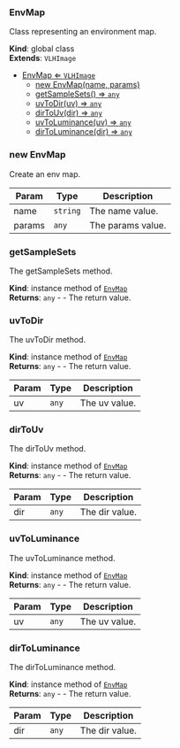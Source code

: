 <a name="EnvMap"></a>

### EnvMap 
Class representing an environment map.

**Kind**: global class  
**Extends**: <code>VLHImage</code>  

* [EnvMap ⇐ <code>VLHImage</code>](#EnvMap)
    * [new EnvMap(name, params)](#new-EnvMap)
    * [getSampleSets() ⇒ <code>any</code>](#getSampleSets)
    * [uvToDir(uv) ⇒ <code>any</code>](#uvToDir)
    * [dirToUv(dir) ⇒ <code>any</code>](#dirToUv)
    * [uvToLuminance(uv) ⇒ <code>any</code>](#uvToLuminance)
    * [dirToLuminance(dir) ⇒ <code>any</code>](#dirToLuminance)

<a name="new_EnvMap_new"></a>

### new EnvMap
Create an env map.


| Param | Type | Description |
| --- | --- | --- |
| name | <code>string</code> | The name value. |
| params | <code>any</code> | The params value. |

<a name="EnvMap+getSampleSets"></a>

### getSampleSets
The getSampleSets method.

**Kind**: instance method of [<code>EnvMap</code>](#EnvMap)  
**Returns**: <code>any</code> - - The return value.  
<a name="EnvMap+uvToDir"></a>

### uvToDir
The uvToDir method.

**Kind**: instance method of [<code>EnvMap</code>](#EnvMap)  
**Returns**: <code>any</code> - - The return value.  

| Param | Type | Description |
| --- | --- | --- |
| uv | <code>any</code> | The uv value. |

<a name="EnvMap+dirToUv"></a>

### dirToUv
The dirToUv method.

**Kind**: instance method of [<code>EnvMap</code>](#EnvMap)  
**Returns**: <code>any</code> - - The return value.  

| Param | Type | Description |
| --- | --- | --- |
| dir | <code>any</code> | The dir value. |

<a name="EnvMap+uvToLuminance"></a>

### uvToLuminance
The uvToLuminance method.

**Kind**: instance method of [<code>EnvMap</code>](#EnvMap)  
**Returns**: <code>any</code> - - The return value.  

| Param | Type | Description |
| --- | --- | --- |
| uv | <code>any</code> | The uv value. |

<a name="EnvMap+dirToLuminance"></a>

### dirToLuminance
The dirToLuminance method.

**Kind**: instance method of [<code>EnvMap</code>](#EnvMap)  
**Returns**: <code>any</code> - - The return value.  

| Param | Type | Description |
| --- | --- | --- |
| dir | <code>any</code> | The dir value. |

